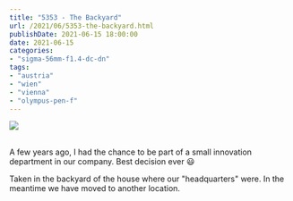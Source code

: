 ```yaml
---
title: "5353 - The Backyard"
url: /2021/06/5353-the-backyard.html
publishDate: 2021-06-15 18:00:00
date: 2021-06-15
categories:
- "sigma-56mm-f1.4-dc-dn"
tags:
- "austria"
- "wien"
- "vienna"
- "olympus-pen-f"
---
```

<div class="container">
<div class="center"><a target="_blank" href="https://d25zfm9zpd7gm5.cloudfront.net/1200x1200/2019/20190522_084248_lr.jpg"><img class="webfeedsFeaturedVisual" src="https://d25zfm9zpd7gm5.cloudfront.net/0600x0600/2019/20190522_084248_lr.jpg" /></a></div>
</div>
<br />

A few years ago, I had the chance to be part of a small
innovation department in our company. Best decision ever
:smiley:

Taken in the backyard of the house where our "headquarters"
were. In the meantime we have moved to another location.
